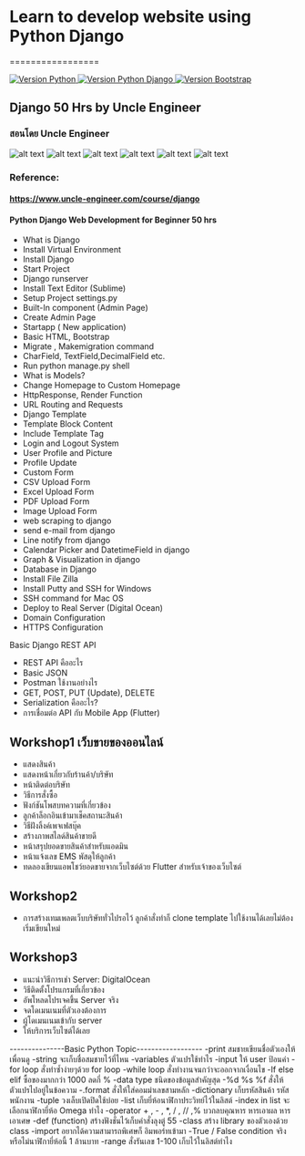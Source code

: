 # Learn to develop website using Python Django

=================

<a href="https://www.python.org/downloads/release/python-395/">
   <img alt="Version Python" src="https://img.shields.io/badge/python-3.9.5-0?logo=Python&color=blue">
</a>

<a href="https://docs.djangoproject.com/en/3.2/releases/3.2/">
   <img alt="Version Python Django" src="https://img.shields.io/badge/django-3.2.0-0?logo=Django&color=success">
</a>

<a href="https://getbootstrap.com/docs/4.0/getting-started/introduction/">
   <img alt="Version Bootstrap" src="https://img.shields.io/badge/Bootstrap4-563D7C?logo=bootstrap&logoColor=white">
</a>

## Django 50 Hrs by Uncle Engineer
### สอนโดย Uncle Engineer


![alt text](https://github.com/lacakp/Django50Hrs/blob/main/Images/web01.png?raw=true)
![alt text](https://github.com/lacakp/Django50Hrs/blob/main/Images/web02.png?raw=true)
![alt text](https://github.com/lacakp/Django50Hrs/blob/main/Images/web03.png?raw=true)
![alt text](https://github.com/lacakp/Django50Hrs/blob/main/Images/web04.png?raw=true)
![alt text](https://github.com/lacakp/Django50Hrs/blob/main/Images/web05.png?raw=true)
![alt text](https://github.com/lacakp/Django50Hrs/blob/main/Images/web06.png?raw=true)


### Reference: 
#### https://www.uncle-engineer.com/course/django

#### Python Django Web Development for Beginner 50 hrs
- What is Django
- Install Virtual Environment
- Install Django
- Start Project
- Django runserver
- Install Text Editor (Sublime)
- Setup Project settings.py
- Built-In component (Admin Page)
- Create Admin Page
- Startapp ( New application)
- Basic HTML, Bootstrap
- Migrate , Makemigration command
- CharField, TextField,DecimalField etc.
- Run python manage.py shell
- What is Models?
- Change Homepage to Custom Homepage
- HttpResponse, Render Function
- URL Routing and Requests
- Django Template
- Template Block Content
- Include Template Tag
- Login and Logout System
- User Profile and Picture
- Profile Update
- Custom Form
- CSV Upload Form
- Excel Upload Form
- PDF Upload Form
- Image Upload Form
- web scraping to django
- send e-mail from django
- Line notify from django
- Calendar Picker and DatetimeField in django
- Graph & Visualization in django
- Database in Django
- Install File Zilla
- Install Putty and SSH for Windows
- SSH command for Mac OS
- Deploy to Real Server (Digital Ocean)
- Domain Configuration
- HTTPS Configuration

Basic Django REST API

- REST API คืออะไร
- Basic JSON
- Postman ใช้งานอย่างไร
- GET, POST, PUT (Update), DELETE
- Serialization คืออะไร?
- การเชื่อมต่อ API กับ Mobile App (Flutter)

## Workshop1 เว็บขายของออนไลน์
- แสดงสินค้า
- แสดงหน้าเกี่ยวกับร้านค้า/บริษัท
- หน้าติดต่อบริษัท
- วิธีการสั่งซื้อ
- ฟังก์ชันโพสบทความที่เกี่ยวข้อง
- ลูกค้าล็อกอินเข้ามาเช็คสถานะสินค้า
- วิธีฝังลิ้งค์เพจเฟสบุ๊ค
- สร้างภาพสไลด์สินค้าขายดี
- หน้าสรุปยอดขายสินค้าสำหรับแอดมิน
- หน้าแจ้งเลข EMS พัสดุให้ลูกค้า
- ทดลองเขียนแอพโชว์ยอดขายจากเว็บไซต์ด้วย Flutter สำหรับเจ้าของเว็บไซต์

## Workshop2
- การสร้างเทมเพลตเว็บบริษัททั่วไปรอไว้ ลูกค้าสั่งทำก็ clone template ไปใช้งานได้เลยไม่ต้องเริ่มเขียนใหม่

## Workshop3
- แนะนำวิธีการเช่า Server: DigitalOcean
- วิธีติดตั้งโปรแกรมที่เกี่ยวข้อง
- อัพโหลดโปรเจคขึ้น Server จริง
- จดโดเมนเนมที่ตัวเองต้องการ
- ผู้โดเมนเนมเข้ากับ server
- ให้บริการเว็บไซต์ได้เลย

---------------Basic Python Topic------------------
-print
สมชายเขียนชื่อตัวเองให้เพื่อนดู
-string
จะเก็บชื่อสมชายไว้ที่ไหน
-variables
ตัวแปรใช้ทำไร
-input
ให้ user ป้อนค่า
-for loop
สั่งทำซ้ำง่ายๆด้วย for loop
-while loop
สั่งทำงานจนกว่าจะออกจากเงื่อนไข
-If else elif
ซื้อของมากกว่า 1000 ลดกี่ %
-data type
ชนิดของข้อมูลสำคัญสุด
-%d %s %f
สั่งให้ตัวแปรไปอยู่ในข้อความ
-.format
สั่งให้ใส่คอมม่าเลขสามหลัก
-dictionary
เก็บรหัสสินค้า รหัสพนักงาน
-tuple
วงเล็บเปิดปิดใช้บ่อย
-list
เก็บยี่ห้อนาฬิกาประวิทย์ไว้ในลิสต์
-index in list
จะเลือกนาฬิกายี่ห้อ Omega ทำไง
-operator + , - , *, / , // ,%
บวกลบคุณหาร หารเอาผล หารเอาเศษ
-def (function)
สร้างฟังชั่นไว้เก็บคำสั่งลุงตู่ 55
-class
สร้าง library ของตัวเองด้วย class
-import
อยากได้ความสามารถพิเศษก็
อิมพอร์ทเข้ามา
-True / False condition
จริงหรือไม่นาฬิกายี่ห้อนี้ 1 ล้านบาท
-range
สั่งรันเลข 1-100 เก็บไว้ในลิสต์ทำไง

